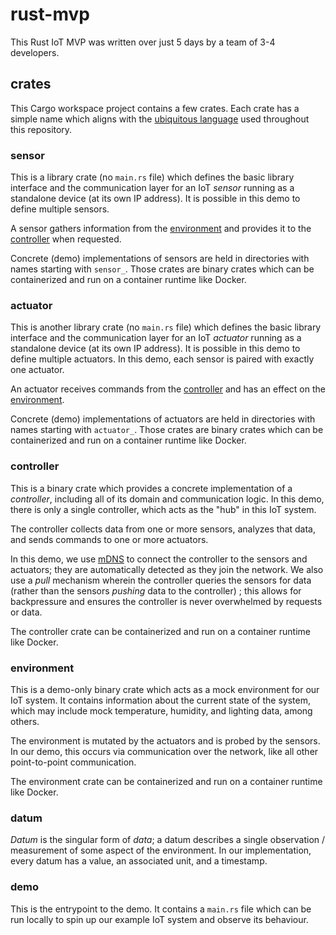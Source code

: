 # rust-mvp

This Rust IoT MVP was written over just 5 days by a team of 3-4 developers.

## crates

This Cargo workspace project contains a few crates. Each crate has a simple name which aligns with the [ubiquitous language](https://martinfowler.com/bliki/UbiquitousLanguage.html) used throughout this repository.

### sensor

This is a library crate (no `main.rs` file) which defines the basic library interface and the communication layer for an IoT _sensor_ running as a standalone device (at its own IP address). It is possible in this demo to define multiple sensors.

A sensor gathers information from the [environment](#environment) and provides it to the [controller](#controller) when requested.

Concrete (demo) implementations of sensors are held in directories with names starting with `sensor_`. Those crates are binary crates which can be containerized and run on a container runtime like Docker.

### actuator

This is another library crate (no `main.rs` file) which defines the basic library interface and the communication layer for an IoT _actuator_ running as a standalone device (at its own IP address). It is possible in this demo to define multiple actuators. In this demo, each sensor is paired with exactly one actuator.

An actuator receives commands from the [controller](#controller) and has an effect on the [environment](#environment).

Concrete (demo) implementations of actuators are held in directories with names starting with `actuator_`. Those crates are binary crates which can be containerized and run on a container runtime like Docker.

### controller

This is a binary crate which provides a concrete implementation of a _controller_, including all of its domain and communication logic. In this demo, there is only a single controller, which acts as the "hub" in this IoT system.

The controller collects data from one or more sensors, analyzes that data, and sends commands to one or more actuators.

In this demo, we use [mDNS](https://en.wikipedia.org/wiki/Multicast_DNS) to connect the controller to the sensors and actuators; they are automatically detected as they join the network. We also use a _pull_ mechanism wherein the controller queries the sensors for data (rather than the sensors _pushing_ data to the controller) ; this allows for backpressure and ensures the controller is never overwhelmed by requests or data.

The controller crate can be containerized and run on a container runtime like Docker.

### environment

This is a demo-only binary crate which acts as a mock environment for our IoT system. It contains information about the current state of the system, which may include mock temperature, humidity, and lighting data, among others.

The environment is mutated by the actuators and is probed by the sensors. In our demo, this occurs via communication over the network, like all other point-to-point communication.

The environment crate can be containerized and run on a container runtime like Docker.

### datum

_Datum_ is the singular form of _data_; a datum describes a single observation / measurement of some aspect of the environment. In our implementation, every datum has a value, an associated unit, and a timestamp.

### demo

This is the entrypoint to the demo. It contains a `main.rs` file which can be run locally to spin up our example IoT system and observe its behaviour.